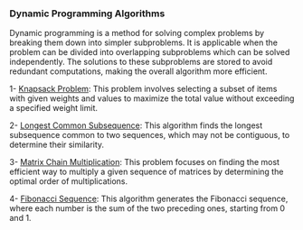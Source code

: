 ### Dynamic Programming Algorithms

Dynamic programming is a method for solving complex problems by breaking them down into simpler subproblems. It is applicable when the problem can be divided into overlapping subproblems which can be solved independently. The solutions to these subproblems are stored to avoid redundant computations, making the overall algorithm more efficient.

1- [Knapsack Problem](./knapsack-problem.md): This problem involves selecting a subset of items with given weights and values to maximize the total value without exceeding a specified weight limit.

2- [Longest Common Subsequence](./longest-common-subsequence.md): This algorithm finds the longest subsequence common to two sequences, which may not be contiguous, to determine their similarity.

3- [Matrix Chain Multiplication](./matrix-chain-multiplication.md): This problem focuses on finding the most efficient way to multiply a given sequence of matrices by determining the optimal order of multiplications.

4- [Fibonacci Sequence](./fibonacci.md): This algorithm generates the Fibonacci sequence, where each number is the sum of the two preceding ones, starting from 0 and 1.